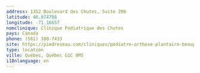 ```yaml
---
address: 1352 Boulevard des Chutes, Suite 206
latitude: 46.874786
longitude: -71.16657
nomclinique: Clinique Podiatrique des Chutes
pays: Canada
phone: (581) 300-7433
site: https://piedreseau.com/cliniques/podiatre-orthese-plantaire-beauport-chutes/
type: location
ville: Québec, Québec G1C 0M5
i18nlanguage: en
---
```


